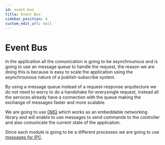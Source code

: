 ```yaml
---
id: event-bus
title: Event Bus
sidebar_position: 4
custom_edit_url: null
---
```


# Event Bus

In the application all the comunication is going to be asynchrounous and is going to use an message queue to handle the request, the reason we are doing this is because is easy to scale the application using the asynchrounous nature of a publish-subscribe system.

By using a message queue instead of a request-response arquitecture we do not need to worry to do a handshake for everysingle request, instead all the services already have a connection with the queue making the exchange of messages faster and more scalable.

We are going to use [0MQ](https://zeromq.org/) which works as an embeddable networking library and will enable to use messages to send commands to the controller and also comunicate the current state of the application.

Since each module is going to be a different processes we are going to use [messages for IPC](https://www.geeksforgeeks.org/ipc-using-message-queues/).